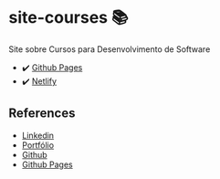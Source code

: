 # site-courses 📚

Site sobre Cursos para Desenvolvimento de Software

- ✔️ [Github Pages](https://heviane.github.io/site-courses)
- ✔️ [Netlify](https://heviane.netlify.app)

## References

- [Linkedin](https://www.linkedin.com/in/heviane-bastos)
- [Portfólio](https://heviane.github.io/heviane)
- [Github](https://github.com/heviane)
- [Github Pages](https://heviane.github.io)
